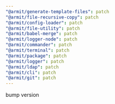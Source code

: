 ```yaml
---
"@armit/generate-template-files": patch
"@armit/file-recursive-copy": patch
"@armit/config-loader": patch
"@armit/file-utility": patch
"@armit/babel-merge": patch
"@armit/logger-node": patch
"@armit/commander": patch
"@armit/terminal": patch
"@armit/package": patch
"@armit/logger": patch
"@armit/ldap": patch
"@armit/cli": patch
"@armit/git": patch
---
```


bump version
